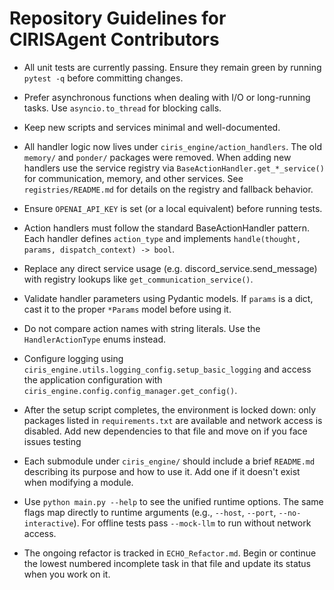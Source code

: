 # Repository Guidelines for CIRISAgent Contributors

- All unit tests are currently passing. Ensure they remain green by running
  `pytest -q` before committing changes.
- Prefer asynchronous functions when dealing with I/O or long-running tasks. Use `asyncio.to_thread` for blocking calls.
- Keep new scripts and services minimal and well-documented.
- All handler logic now lives under `ciris_engine/action_handlers`. The old
  `memory/` and `ponder/` packages were removed. When adding new handlers use the
  service registry via `BaseActionHandler.get_*_service()` for communication,
  memory, and other services. See `registries/README.md` for details on the
  registry and fallback behavior.
- Ensure `OPENAI_API_KEY` is set (or a local equivalent) before running tests.

- Action handlers must follow the standard BaseActionHandler pattern. Each handler defines `action_type` and implements `handle(thought, params, dispatch_context) -> bool`.
- Replace any direct service usage (e.g. discord_service.send_message) with registry lookups like `get_communication_service()`.

- Validate handler parameters using Pydantic models. If `params` is a dict, cast it to the proper `*Params` model before using it.
- Do not compare action names with string literals. Use the `HandlerActionType` enums instead.

- Configure logging using `ciris_engine.utils.logging_config.setup_basic_logging`
  and access the application configuration with
  `ciris_engine.config.config_manager.get_config()`.

- After the setup script completes, the environment is locked down: only
  packages listed in `requirements.txt` are available and network access is
  disabled. Add new dependencies to that file and move on if you face issues testing

- Each submodule under `ciris_engine/` should include a brief `README.md`
  describing its purpose and how to use it. Add one if it doesn't exist when
  modifying a module.

- Use `python main.py --help` to see the unified runtime options. The same flags
  map directly to runtime arguments (e.g., `--host`, `--port`, `--no-interactive`).
  For offline tests pass `--mock-llm` to run without network access.
- The ongoing refactor is tracked in `ECHO_Refactor.md`. Begin or continue the
  lowest numbered incomplete task in that file and update its status when you
  work on it.

